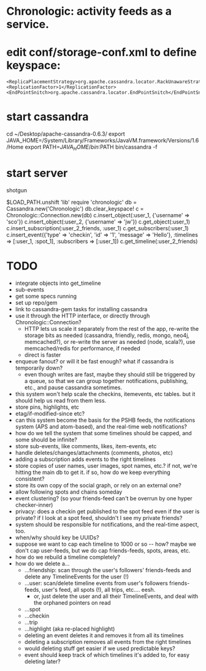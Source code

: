 # Chronologic: activity feeds as a service.

# edit conf/storage-conf.xml to define keyspace:
  <Keyspace Name="Chronologic">
    <ColumnFamily CompareWith="UTF8Type" Name="Objects" />
    <ColumnFamily CompareWith="UTF8Type" Name="Subscriptions" ColumnType="Super" CompareSubcolumnsWith="TimeUUIDType" />
    <ColumnFamily CompareWith="UTF8Type" Name="Events" /><!-- compare with time? -->
    <ColumnFamily CompareWith="UTF8Type" Name="Timelines" ColumnType="Super" CompareSubcolumnsWith="TimeUUIDType" />
    
    <ReplicaPlacementStrategy>org.apache.cassandra.locator.RackUnawareStrategy</ReplicaPlacementStrategy>
    <ReplicationFactor>1</ReplicationFactor>
    <EndPointSnitch>org.apache.cassandra.locator.EndPointSnitch</EndPointSnitch>
  </Keyspace>

# start cassandra
  cd ~/Desktop/apache-cassandra-0.6.3/
  export JAVA_HOME=/System/Library/Frameworks/JavaVM.framework/Versions/1.6/Home
  export PATH=$JAVA_HOME/bin:$PATH
  bin/cassandra -f

# start server
  shotgun


$LOAD_PATH.unshift 'lib'
require 'chronologic'
db = Cassandra.new('Chronologic')
db.clear_keyspace!
c = Chronologic::Connection.new(db)
c.insert_object(:user_1, {'username' => 'sco'})
c.insert_object(:user_2, {'username' => 'jw'})
c.get_object(:user_1)
c.insert_subscription(:user_2_friends, :user_1)
c.get_subscribers(:user_1)
c.insert_event({'type' => 'checkin', 'id' => '1', 'message' => 'Hello'}, :timelines => [:user_1, :spot_1], :subscribers => [:user_1])
c.get_timeline(:user_2_friends)


# TODO
- integrate objects into get_timeline
- sub-events
- get some specs running
- set up repo/gem
- link to cassandra-gem tasks for installing cassandra
- use it through the HTTP interface, or directly through Chronologic::Connection?
  - HTTP lets us scale it separately from the rest of the app, re-write the storage bits as needed
    (cassandra, friendly, redis, mongo, neo4j, memcached?), or re-write the server as needed (node, scala?),
    use memcached/redis for performance, if needed
  - direct is faster
- enqueue fanout? or will it be fast enough? what if cassandra is temporarily down?
  - even though writes are fast, maybe they should still be triggered by a queue, so that we can group together notifications, publishing, etc., and pause cassandra sometimes.
- this system won't help scale the checkins, itemevents, etc tables. but it should help us read from them less.
- store pins, highlights, etc
- etag/if-modified-since etc?
- can this system become the basis for the PSHB feeds, the notifications system (APS and atom-based), and the real-time web notifications?
- how do we tell the system that some timelines should be capped, and some should be infinite?
- store sub-events, like comments, likes, item-events, etc
- handle deletes/changes/attachments (comments, photos, etc)
- adding a subscription adds events to the right timelines
- store copies of user names, user images, spot names, etc.? if not, we're hitting the main db to get it. if so, how do we keep everything consistent?
- store its own copy of the social graph, or rely on an external one?
- allow following spots and chains someday
- event clustering? (so your friends-feed can't be overrun by one hyper checker-inner)
- privacy: does a checkin get published to the spot feed even if the user is private? if I look at a spot feed, shouldn't I see my private friends?
- system should be responsible for notifications, and the real-time aspect, too.
- when/why should key be UUIDs?
- suppose we want to cap each timeline to 1000 or so -- how? maybe we don't cap user-feeds, but we do cap friends-feeds, spots, areas, etc.
- how do we rebuild a timeline completely?
- how do we delete a...
  - ...friendship: scan through the user's followers' friends-feeds and delete any TimelineEvents for the user (!)
  - ...user: scan/delete timeline events from user's followers friends-feeds, user's feed, all spots (!), all trips, etc.... eesh.
    - or, just delete the user and all their TimelineEvents, and deal with the orphaned pointers on read
  - ...spot
  - ...checkin
  - ...trip
  - ...highlight (aka re-placed highlight)
  - deleting an event deletes it and removes it from all its timelines
  - deleting a subscription removes all events from the right timelines
  - would deleting stuff get easier if we used predictable keys?
  - event should keep track of which timelines it's added to, for easy deleting later?
